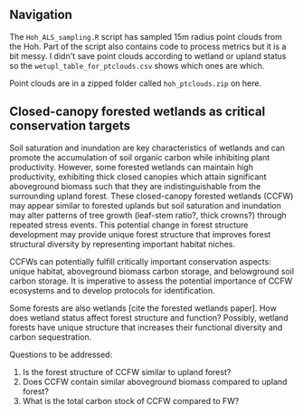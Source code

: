 ## Navigation
The `Hoh_ALS_sampling.R` script has sampled 15m radius point clouds from the Hoh. Part of the script also contains code to process metrics but it is a bit messy. I didn't save point clouds according to wetland or upland status so the `wetupl_table_for_ptclouds.csv` shows which ones are which. 

Point clouds are in a zipped folder called `hoh_ptclouds.zip` on here.

## Closed-canopy forested wetlands as critical conservation targets

Soil saturation and inundation are key characteristics of wetlands and can promote the accumulation of soil organic carbon
while inhibiting plant productivity. However, some forested wetlands can maintain high productivity, exhibiting thick closed canopies
which attain significant aboveground biomass such that they are indistinguishable from the surrounding upland forest. These 
closed-canopy forested wetlands (CCFW) may appear similar to forested uplands but soil saturation and inundation may alter 
patterns of tree growth (leaf-stem ratio?, thick crowns?) through repeated stress events. This potential change in forest structure development
may provide unique forest structure that improves forest structural diversity by representing important habitat niches. 

CCFWs can potentially fulfill critically important conservation aspects: unique habitat, aboveground biomass carbon storage, and belowground soil carbon storage. It is imperative to assess the potential importance of CCFW ecosystems and to develop protocols for identification.

Some forests are also wetlands [cite the forested wetlands paper]. How does wetland status affect forest structure and function? Possibly, wetland forests have unique structure that increases their functional diversity and carbon sequestration.

Questions to be addressed:
1. Is the forest structure of CCFW similar to upland forest?
2. Does CCFW contain similar aboveground biomass compared to upland forest?
3.    What is the total carbon stock of CCFW compared to FW?

